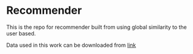 # Recommender
This is the repo for recommender built from using global similarity to the user based.

Data used in this work can be downloaded from [link](https://www.dropbox.com/s/n5d0rdsbxqks435/restaurant_rating.csv?dl=0)
